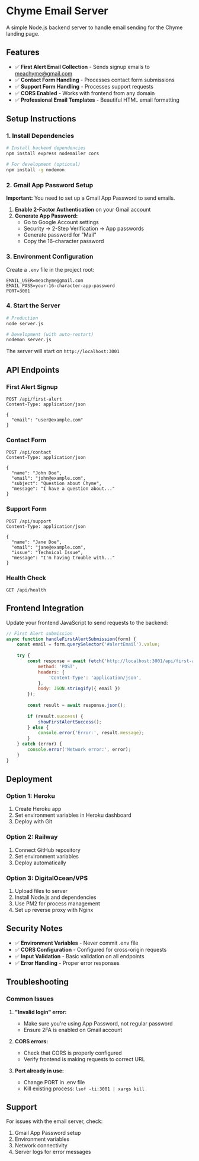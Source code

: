 # Chyme Email Server

A simple Node.js backend server to handle email sending for the Chyme landing page.

## Features

- ✅ **First Alert Email Collection** - Sends signup emails to meachyme@gmail.com
- ✅ **Contact Form Handling** - Processes contact form submissions
- ✅ **Support Form Handling** - Processes support requests
- ✅ **CORS Enabled** - Works with frontend from any domain
- ✅ **Professional Email Templates** - Beautiful HTML email formatting

## Setup Instructions

### 1. Install Dependencies

```bash
# Install backend dependencies
npm install express nodemailer cors

# For development (optional)
npm install -g nodemon
```

### 2. Gmail App Password Setup

**Important:** You need to set up a Gmail App Password to send emails.

1. **Enable 2-Factor Authentication** on your Gmail account
2. **Generate App Password:**
   - Go to Google Account settings
   - Security → 2-Step Verification → App passwords
   - Generate password for "Mail"
   - Copy the 16-character password

### 3. Environment Configuration

Create a `.env` file in the project root:

```env
EMAIL_USER=meachyme@gmail.com
EMAIL_PASS=your-16-character-app-password
PORT=3001
```

### 4. Start the Server

```bash
# Production
node server.js

# Development (with auto-restart)
nodemon server.js
```

The server will start on `http://localhost:3001`

## API Endpoints

### First Alert Signup
```
POST /api/first-alert
Content-Type: application/json

{
  "email": "user@example.com"
}
```

### Contact Form
```
POST /api/contact
Content-Type: application/json

{
  "name": "John Doe",
  "email": "john@example.com",
  "subject": "Question about Chyme",
  "message": "I have a question about..."
}
```

### Support Form
```
POST /api/support
Content-Type: application/json

{
  "name": "Jane Doe",
  "email": "jane@example.com",
  "issue": "Technical Issue",
  "message": "I'm having trouble with..."
}
```

### Health Check
```
GET /api/health
```

## Frontend Integration

Update your frontend JavaScript to send requests to the backend:

```javascript
// First Alert submission
async function handleFirstAlertSubmission(form) {
    const email = form.querySelector('#alertEmail').value;
    
    try {
        const response = await fetch('http://localhost:3001/api/first-alert', {
            method: 'POST',
            headers: {
                'Content-Type': 'application/json',
            },
            body: JSON.stringify({ email })
        });
        
        const result = await response.json();
        
        if (result.success) {
            showFirstAlertSuccess();
        } else {
            console.error('Error:', result.message);
        }
    } catch (error) {
        console.error('Network error:', error);
    }
}
```

## Deployment

### Option 1: Heroku
1. Create Heroku app
2. Set environment variables in Heroku dashboard
3. Deploy with Git

### Option 2: Railway
1. Connect GitHub repository
2. Set environment variables
3. Deploy automatically

### Option 3: DigitalOcean/VPS
1. Upload files to server
2. Install Node.js and dependencies
3. Use PM2 for process management
4. Set up reverse proxy with Nginx

## Security Notes

- ✅ **Environment Variables** - Never commit .env file
- ✅ **CORS Configuration** - Configured for cross-origin requests
- ✅ **Input Validation** - Basic validation on all endpoints
- ✅ **Error Handling** - Proper error responses

## Troubleshooting

### Common Issues

1. **"Invalid login" error:**
   - Make sure you're using App Password, not regular password
   - Ensure 2FA is enabled on Gmail account

2. **CORS errors:**
   - Check that CORS is properly configured
   - Verify frontend is making requests to correct URL

3. **Port already in use:**
   - Change PORT in .env file
   - Kill existing process: `lsof -ti:3001 | xargs kill`

## Support

For issues with the email server, check:
1. Gmail App Password setup
2. Environment variables
3. Network connectivity
4. Server logs for error messages
